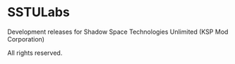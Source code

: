 # SSTULabs
Development releases for Shadow Space Technologies Unlimited (KSP Mod Corporation)

All rights reserved.

